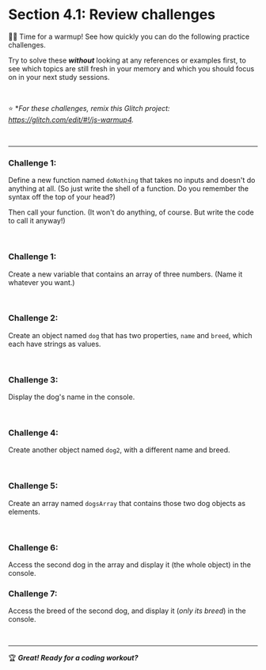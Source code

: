 # Section 4.1: Review challenges

:weight_lifting_man: Time for a warmup! See how quickly you can do the following practice challenges.

Try to solve these ***without*** looking at any references or examples first, to see which topics are still fresh in your memory and which you should focus on in your next study sessions.

<br/>

:star: **For these challenges, remix this Glitch project: https://glitch.com/edit/#!/js-warmup4.*

<br/>

<hr/>

### Challenge 1:

Define a new function named `doNothing` that takes no inputs and doesn't do anything at all. (So just write the shell of a function. Do you remember the syntax off the top of your head?)

Then call your function. (It won't do anything, of course. But write the code to call it anyway!)

<br/>


### Challenge 1:

Create a new variable that contains an array of three numbers. (Name it whatever you want.)

<br/>

### Challenge 2:

Create an object named `dog` that has two properties, `name` and `breed`, which each have strings as values.

<br/>

### Challenge 3:

Display the dog's name in the console.

<br/>

### Challenge 4:

Create another object named `dog2`, with a different name and breed.

<br/>

### Challenge 5:

Create an array named `dogsArray` that contains those two dog objects as elements.

<br/>

### Challenge 6:

Access the second dog in the array and display it (the whole object) in the console.

### Challenge 7:

Access the breed of the second dog, and display it (*only its breed*) in the console.

<br/>

<hr/>

:trophy: ***Great! Ready for a coding workout?***

